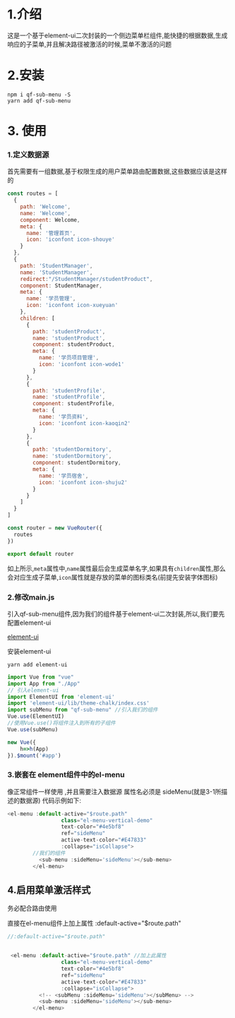 # 1.介绍

这是一个基于element-ui二次封装的一个侧边菜单栏组件,能快捷的根据数据,生成响应的子菜单,并且解决路径被激活的时候,菜单不激活的问题

# 2.安装

```
npm i qf-sub-menu -S
yarn add qf-sub-menu
```



# 3. 使用

### 1.定义数据源

首先需要有一组数据,基于权限生成的用户菜单路由配置数据,这些数据应该是这样的

```js
const routes = [
  {
    path: 'Welcome',
    name: 'Welcome',
    component: Welcome,
    meta: {
      name: '管理首页',
      icon: 'iconfont icon-shouye'
    }
  },
  {
    path: 'StudentManager',
    name: 'StudentManager',
    redirect:"/StudentManager/studentProduct",
    component: StudentManager,
    meta: {
      name: '学员管理',
      icon: 'iconfont icon-xueyuan'
    },
    children: [
      {
        path: 'studentProduct',
        name: 'studentProduct',
        component: studentProduct,
        meta: {
          name: '学员项目管理',
          icon: 'iconfont icon-wode1'
        }
      },
      {
        path: 'studentProfile',
        name: 'studentProfile',
        component: studentProfile,
        meta: {
          name: '学员资料',
          icon: 'iconfont icon-kaoqin2'
        }
      },
      {
        path: 'studentDormitory',
        name: 'studentDormitory',
        component: studentDormitory,
        meta: {
          name: '学员宿舍',
          icon: 'iconfont icon-shuju2'
        }
      }
    ]
  }
]

const router = new VueRouter({
  routes
})

export default router
```

如上所示,`meta`属性中,`name`属性最后会生成菜单名字,如果具有`children`属性,那么会对应生成子菜单,`icon`属性就是存放的菜单的图标类名(前提先安装字体图标)

### 2.修改main.js

引入qf-sub-menu组件,因为我们的组件基于element-ui二次封装,所以,我们要先配置element-ui

[element-ui](https://element.eleme.cn/#/zh-CN/component/quickstart)

安装element-ui

```
yarn add element-ui
```

```js
import Vue from "vue"
import App from "./App"
// 引入element-ui
import ElementUI from 'element-ui'
import 'element-ui/lib/theme-chalk/index.css'
import subMenu from "qf-sub-menu" //引入我们的组件
Vue.use(ElementUI)
//使用Vue.use()将组件注入到所有的子组件
Vue.use(subMenu)

new Vue({
	h=>h(App)
}).$mount('#app')


```

### 3.嵌套在 element组件中的el-menu

像正常组件一样使用 <sub-menu>,并且需要注入数据源 属性名必须是 sideMenu(就是3-1所描述的数据源) 代码示例如下:

```js
<el-menu :default-active="$route.path"
                 class="el-menu-vertical-demo"
                 text-color="#4e5bf8"
                 ref="sideMenu"
                 active-text-color="#E47833"
                 :collapse="isCollapse">
    	//我们的组件
          <sub-menu :sideMenu='sideMenu'></sub-menu>
        </el-menu>
```

## 4.启用菜单激活样式

务必配合路由使用

直接在el-menu组件上加上属性 :default-active="$route.path"

```js
//:default-active="$route.path"


 <el-menu :default-active="$route.path" //加上此属性
                 class="el-menu-vertical-demo"
                 text-color="#4e5bf8"
                 ref="sideMenu"
                 active-text-color="#E47833"
                 :collapse="isCollapse">
          <!-- <subMenu :sideMenu='sideMenu'></subMenu> -->
          <sub-menu :sideMenu='sideMenu'></sub-menu>
        </el-menu>
```

